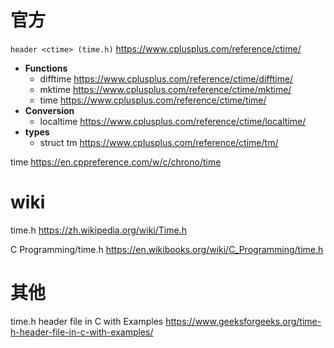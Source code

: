
# 官方

`header <ctime> (time.h)` https://www.cplusplus.com/reference/ctime/
- **Functions**
  * difftime https://www.cplusplus.com/reference/ctime/difftime/
  * mktime https://www.cplusplus.com/reference/ctime/mktime/
  * time https://www.cplusplus.com/reference/ctime/time/
- **Conversion**
  * localtime https://www.cplusplus.com/reference/ctime/localtime/
- **types**
  * struct tm https://www.cplusplus.com/reference/ctime/tm/

time https://en.cppreference.com/w/c/chrono/time

# wiki

time.h https://zh.wikipedia.org/wiki/Time.h

C Programming/time.h https://en.wikibooks.org/wiki/C_Programming/time.h

# 其他

time.h header file in C with Examples https://www.geeksforgeeks.org/time-h-header-file-in-c-with-examples/
